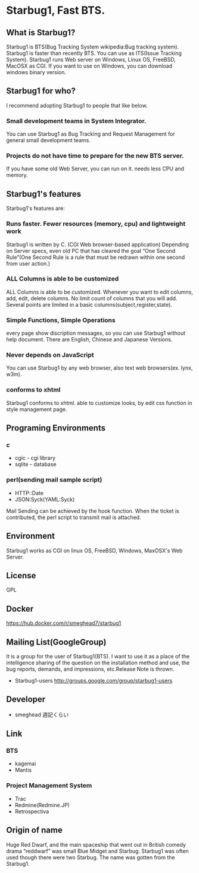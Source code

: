 # Starbug1, Fast BTS.

## What is Starbug1?

Starbug1 is BTS(Bug Tracking System wikipedia:Bug tracking system). Starbug1 is faster than recently BTS. You can use as ITS(Issue Tracking System). Starbug1 runs Web server on Windows, Linux OS, FreeBSD, MacOSX as CGI. If you want to use on Windows, you can download windows binary version.

## Starbug1 for who?

I recommend adopting Starbug1 to people that like below.

### Small development teams in System Integrator.

You can use Starbug1 as Bug Tracking and Request Management for general small development teams.

### Projects do not have time to prepare for the new BTS server.

If you have some old Web Server, you can run on it. needs less CPU and memory.

## Starbug1's features

Starbug1's features are:

### Runs faster. Fewer resources (memory, cpu) and lightweight work

Starbug1 is written by C. (CGI Web browser-based application) Depending on Server specs, even old PC that has cleared the goal “One Second Rule”(One Second Rule is a rule that must be redrawn within one second from user action.)

### ALL Columns is able to be customized

ALL Columns is able to be customized. Whenever you want to edit columns, add, edit, delete columns. No limit count of columns that you will add. Several points are limited in a basic columns(subject,register,state).

### Simple Functions, Simple Operations

every page show discription messages, so you can use Starbug1 without help document. There are English, Chinese and Japanese Versions.

### Never depends on JavaScript

You can use Starbug1 by any web browser, also text web browsers(ex. lynx, w3m).

### conforms to xhtml

Starbug1 conforms to xhtml. able to customize looks, by edit css function in style management page.

## Programing Environments

### c

 * cgic - cgi library
 * sqlite - database

### perl(sending mail sample script)

 * HTTP::Date
 * JSON:Syck(YAML:Syck)

Mail Sending can be achieved by the hook function. When the ticket is contributed, the perl script to transmit mail is attached.

## Environment

Starbug1 works as CGI on linux OS, FreeBSD, Windows, MaxOSX's Web Server.

## License

GPL

## Docker

https://hub.docker.com/r/smeghead7/starbug1



## Mailing List(GoogleGroup)

It is a group for the user of Starbug1(BTS). I want to use it as a place of the intelligence sharing of the question on the installation method and use, the bug reports, demands, and impressions, etc.Release Note is thrown.

 * Starbug1-users http://groups.google.com/group/starbug1-users

## Developer

 * smeghead 週記くらい

## Link

### BTS

 * kagemai
 * Mantis


### Project Management System

 * Trac
 * Redmine(Redmine.JP)
 * Retrospectiva

## Origin of name

Huge Red Dwarf, and the main spaceship that went out in British comedy drama “reddwarf” was small Blue Midget and Starbug. Starbug1 was often used though there were two Starbug. The name was gotten from the Starbug1.
